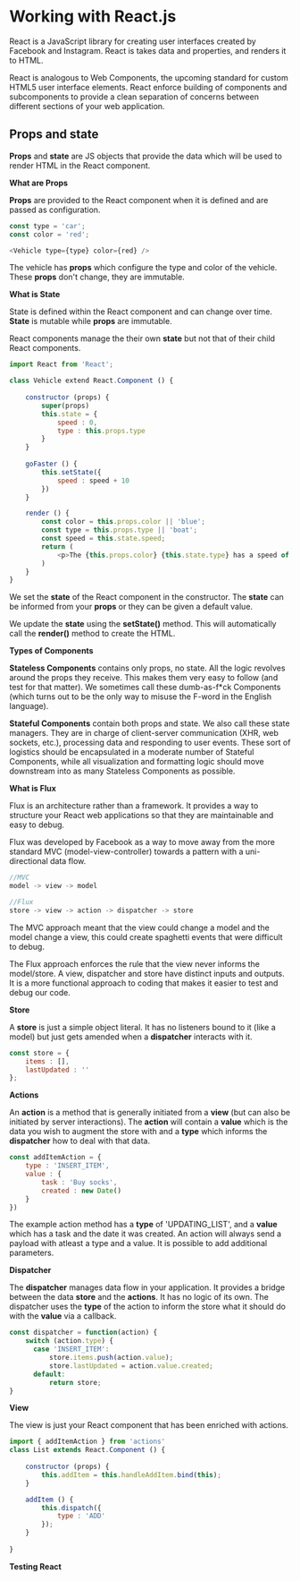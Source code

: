 
Working with React.js
====================

React is a JavaScript library for creating user interfaces created by Facebook and Instagram. React is takes data and properties, and renders it to HTML.

React is analogous to Web Components, the upcoming standard for custom HTML5 user interface elements. React enforce building of components and subcomponents to provide a clean separation of concerns between different sections of your web application.


Props and state
---------------------

**Props** and **state** are JS objects that provide the data which will be used to render HTML in the React component.

**What are Props**

**Props** are provided to the React component when it is defined and are passed as configuration.

```javascript
const type = 'car';
const color = 'red';

<Vehicle type={type} color={red} />
```
The vehicle has **props** which configure the type and color of the vehicle. These **props** don't change, they are immutable.

**What is State**

State is defined within the React component and can change over time. **State** is mutable while **props** are immutable. 

React components manage the their own **state** but not that of their child React components. 

```javascript
import React from 'React';

class Vehicle extend React.Component () {
	
	constructor (props) {
		super(props)
		this.state = {
			speed : 0,
			type : this.props.type
		}
	}
	
	goFaster () {
		this.setState({
			speed : speed + 10
		})
	}

	render () {
		const color = this.props.color || 'blue';
		const type = this.props.type || 'boat';
		const speed = this.state.speed;
		return (
			<p>The {this.props.color} {this.state.type} has a speed of {this.state.speed} mph. <a onClick={this.goFaster} href="">Click me to go Faster</a></p>
		)
	}
}
```

We set the **state** of the React component in the constructor.  The **state** can be informed from your **props** or they can be given a default value.

We update the **state** using the **setState()** method. This will automatically call the **render()** method to create the HTML.

**Types of Components**

**Stateless Components** contains only props, no state. All the logic revolves around the props they receive. This makes them very easy to follow (and test for that matter). We sometimes call these dumb-as-f*ck Components (which turns out to be the only way to misuse the F-word in the English language).

**Stateful Components** contain both props and state. We also call these state managers. They are in charge of client-server communication (XHR, web sockets, etc.), processing data and responding to user events. These sort of logistics should be encapsulated in a moderate number of Stateful Components, while all visualization and formatting logic should move downstream into as many Stateless Components as possible.

**What is Flux**

Flux is an architecture rather than a framework. It provides a way to structure your React web applications so that they are maintainable and easy to debug.

Flux was developed by Facebook as a way to move away from the more standard MVC (model-view-controller) towards a pattern with a uni-directional data flow. 

```javascript
//MVC
model -> view -> model

//Flux
store -> view -> action -> dispatcher -> store
```

The MVC approach meant that the view could change a model and the model change a view, this could create spaghetti events that were difficult to debug.

The Flux approach enforces the rule that the view never informs the model/store. A view, dispatcher and store have distinct inputs and outputs. It is a more functional approach to coding that makes it easier to test and debug our code.

**Store**

A **store** is just a simple object literal. It has no listeners bound to it (like a model) but just gets amended when a **dispatcher** interacts with it.

```javascript
const store = {
	items : [],
	lastUpdated : ''
};
```

**Actions**

An **action** is a method that is generally initiated from a **view** (but can also be initiated by server interactions). The **action** will contain a **value** which is the data you wish to augment the store with and a **type** which informs the **dispatcher** how to deal with that data.

```javascript
const addItemAction = {
	type : 'INSERT_ITEM',
	value : {
		task : 'Buy socks',
		created : new Date()
	}
})
```
The example action method has a **type** of 'UPDATING_LIST', and a **value** which has a task and the date it was created. An action will always send a payload with atleast a type and a value. It is possible to add additional parameters.

**Dispatcher**

The **dispatcher** manages data flow in your application. It provides a bridge between the data **store** and the **actions**. It has no logic of its own. The dispatcher uses the **type** of the action to inform the store what it should do with the **value** via a callback. 

```javascript
const dispatcher = function(action) {
    switch (action.type) {
      case 'INSERT_ITEM':
	      store.items.push(action.value);
	      store.lastUpdated = action.value.created;
      default:
	      return store;
}
```

**View**

The view is just your React component that has been enriched with actions.

```javascript
import { addItemAction } from 'actions'
class List extends React.Component () {
	
	constructor (props) {
		this.addItem = this.handleAddItem.bind(this);
	}

	addItem () {
		this.dispatch({
			type : 'ADD'
		});
	}
	
}
```

**Testing React**


